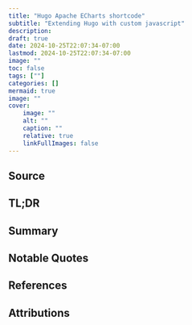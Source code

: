 ```yaml
---
title: "Hugo Apache ECharts shortcode"
subtitle: "Extending Hugo with custom javascript"
description:
draft: true
date: 2024-10-25T22:07:34-07:00
lastmod: 2024-10-25T22:07:34-07:00
image: ""
toc: false
tags: [""]
categories: []
mermaid: true
image: ""
cover:
    image: ""
    alt: ""
    caption: ""
    relative: true 
    linkFullImages: false
---
```


<!--more-->

## Source

## TL;DR

## Summary

## Notable Quotes

## References

## Attributions
